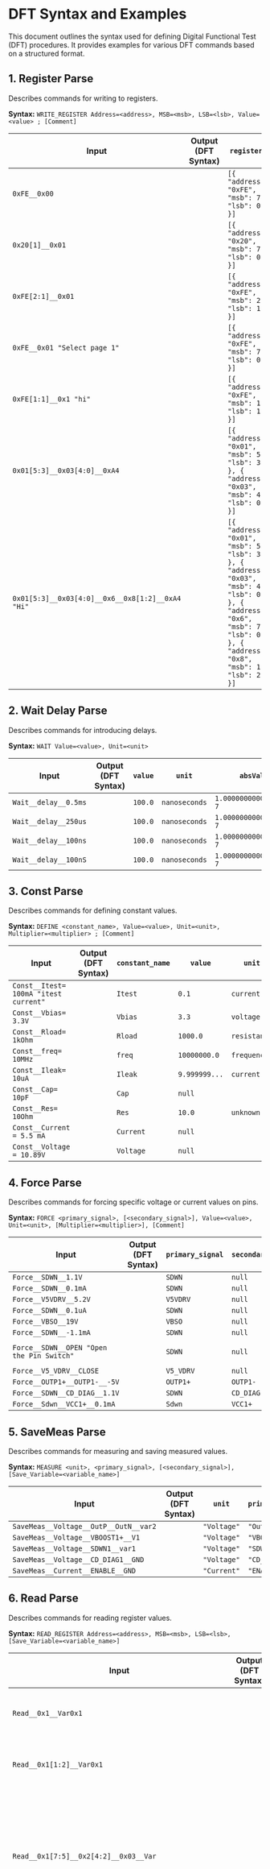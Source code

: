 # DFT Syntax and Examples

This document outlines the syntax used for defining Digital Functional Test (DFT) procedures. It provides examples for various DFT commands based on a structured format.

## 1. Register Parse

Describes commands for writing to registers.

**Syntax:** `WRITE_REGISTER Address=<address>, MSB=<msb>, LSB=<lsb>, Value=<value> ; [Comment]`

| Input        | Output (DFT Syntax) | `registers`                                                                       | `value` |
|--------------|---------------------|-----------------------------------------------------------------------------------|---------|
| `0xFE__0x00` |                     | `[{ "address": "0xFE", "msb": 7, "lsb": 0 }]`                                   | `0`     |
| `0x20[1]__0x01` |                     | `[{ "address": "0x20", "msb": 7, "lsb": 0 }]`                                   | `1`     |
| `0xFE[2:1]__0x01` |                     | `[{ "address": "0xFE", "msb": 2, "lsb": 1 }]`                                   | `1`     |
| `0xFE__0x01 "Select page 1"` |                     | `[{ "address": "0xFE", "msb": 7, "lsb": 0 }]`                                   | `1`     |
| `0xFE[1:1]__0x1 "hi" ` |                     | `[{ "address": "0xFE", "msb": 1, "lsb": 1 }]`                                   | `1`     |
| `0x01[5:3]__0x03[4:0]__0xA4` |                     | `[{ "address": "0x01", "msb": 5, "lsb": 3 }, { "address": "0x03", "msb": 4, "lsb": 0 }]` | `164`   |
| `0x01[5:3]__0x03[4:0]__0x6__0x8[1:2]__0xA4 "Hi" ` |                     | `[{ "address": "0x01", "msb": 5, "lsb": 3 }, { "address": "0x03", "msb": 4, "lsb": 0 }, { "address": "0x6", "msb": 7, "lsb": 0 }, { "address": "0x8", "msb": 1, "lsb": 2 }]` | `164`   |

## 2. Wait Delay Parse

Describes commands for introducing delays.

**Syntax:** `WAIT Value=<value>, Unit=<unit>`

| Input             | Output (DFT Syntax) | `value` | `unit`        | `absValue`           |
|-------------------|---------------------|---------|---------------|----------------------|
| `Wait__delay__0.5ms` |                     | `100.0` | `nanoseconds` | `1.0000000000000001e-7` |
| `Wait__delay__250us` |                     | `100.0` | `nanoseconds` | `1.0000000000000001e-7` |
| `Wait__delay__100ns` |                     | `100.0` | `nanoseconds` | `1.0000000000000001e-7` |
| `Wait__delay__100nS` |                     | `100.0` | `nanoseconds` | `1.0000000000000001e-7` |

## 3. Const Parse

Describes commands for defining constant values.

**Syntax:** `DEFINE <constant_name>, Value=<value>, Unit=<unit>, Multiplier=<multiplier> ; [Comment]`

| Input                             | Output (DFT Syntax) | `constant_name` | `value`   | `unit`       | `multiplier` |
|-----------------------------------|---------------------|-----------------|-----------|--------------|--------------|
| `Const__Itest= 100mA "itest current" ` |                     | `Itest`         | `0.1`       | `current`    | `0.001`      |
| `Const__Vbias= 3.3V`                |                     | `Vbias`         | `3.3`       | `voltage`    | `1.0`        |
| `Const__Rload= 1kOhm`               |                     | `Rload`         | `1000.0`    | `resistance` | `1000.0`     |
| `Const__freq= 10MHz`                |                     | `freq`          | `10000000.0` | `frequency`  | `1000000.0`    |
| `Const__Ileak= 10uA`                |                     | `Ileak`         | `9.999999...` | `current`    | `1e-6`       |
| `Const__Cap= 10pF`                  |                     | `Cap`           | `null`      |              |              |
| `Const__Res= 10Ohm`                 |                     | `Res`           | `10.0`      | `unknown`    | `1.0`        |
| `Const__Current = 5.5 mA`           |                     | `Current`       | `null`      |              |              |
| `Const__Voltage = 10.89V`           |                     | `Voltage`       | `null`      |              |              |

## 4. Force Parse

Describes commands for forcing specific voltage or current values on pins.

**Syntax:** `FORCE <primary_signal>, [<secondary_signal>], Value=<value>, Unit=<unit>, [Multiplier=<multiplier>], [Comment]`

| Input                      | Output (DFT Syntax) | `primary_signal` | `secondary_signal` | `value` | `multiplier` | `absValue` | `unit` | `comment`            |
|----------------------------|---------------------|------------------|--------------------|---------|--------------|------------|--------|--------------------|
| `Force__SDWN__1.1V`         |                     | `SDWN`           | `null`             | `"1.1"` | `""`         | `1.1`      | `"V"`  | `""`               |
| `Force__SDWN__0.1mA`        |                     | `SDWN`           | `null`             | `"0.1"` | `"m"`        | `0.0001`   | `"A"`  | `""`               |
| `Force__V5VDRV__5.2V`       |                     | `V5VDRV`         | `null`             | `"5.2"` | `""`         | `5.2`      | `"V"`  | `""`               |
| `Force__SDWN__0.1uA`        |                     | `SDWN`           | `null`             | `"0.1"` | `"u"`        | `1e-7`     | `"A"`  | `""`               |
| `Force__VBSO__19V`          |                     | `VBSO`           | `null`             | `"19"`  | `""`         | `19.0`     | `"V"`  | `""`               |
| `Force__SDWN__-1.1mA`       |                     | `SDWN`           | `null`             | `"-1.1"`| `"m"`        | `-0.0011`  | `"A"`  | `""`               |
| `Force__SDWN__OPEN "Open the Pin Switch"` |                     | `SDWN`           | `null`             | `"OPEN"`| `""`         | `"OPEN"` | `""`  | `"Open the Pin Switch"`|
| `Force__V5_VDRV__CLOSE`     |                     | `V5_VDRV`        | `null`             | `"CLOSE"` | `""`         | `"CLOSE"` | `""`  | `""`               |
| `Force__OUTP1+__OUTP1-__-5V` |                     | `OUTP1+`         | `OUTP1-`           | `"-5"`  | `""`         | `-5.0`     | `"V"`  | `""`               |
| `Force__SDWN__CD_DIAG__1.1V` |                     | `SDWN`           | `CD_DIAG`          | `"1.1"` | `""`         | `1.1`      | `"V"`  | `""`               |
| `Force__Sdwn__VCC1+__0.1mA`  |                     | `Sdwn`           | `VCC1+`            | `"0.1"` | `"m"`        | `0.0001`   | `"A"`  | `""`               |

## 5. SaveMeas Parse

Describes commands for measuring and saving measured values.

**Syntax:** `MEASURE <unit>, <primary_signal>, [<secondary_signal>], [Save_Variable=<variable_name>]`

| Input                       | Output (DFT Syntax) | `unit`    | `primary_signal` | `secondary_signal` | `save_variable` |
|-----------------------------|---------------------|-----------|------------------|--------------------|-----------------|
| `SaveMeas__Voltage__OutP__OutN__var2` |                     | `"Voltage"` | `"OutP"`           | `"OutN"`           | `"var2"`        |
| `SaveMeas__Voltage__VBOOST1+__V1`     |                     | `"Voltage"` | `"VBOOST1+"`       | `"V1"`           | `null`          |
| `SaveMeas__Voltage__SDWN1__var1`      |                     | `"Voltage"` | `"SDWN1"`          | `"var1"`           | `null`          |
| `SaveMeas__Voltage__CD_DIAG1__GND`    |                     | `"Voltage"` | `"CD_DIAG1"`       | `"GND"`            | `null`          |
| `SaveMeas__Current__ENABLE__GND`      |                     | `"Current"` | `"ENABLE"`         | `"GND"`            | `null`          |

## 6. Read Parse

Describes commands for reading register values.

**Syntax:** `READ_REGISTER Address=<address>, MSB=<msb>, LSB=<lsb>, [Save_Variable=<variable_name>]`

| Input                      | Output (DFT Syntax) | `registers`                                                  | `save_variable` |
|----------------------------|---------------------|-------------------------------------------------------------|-----------------|
| `Read__0x1__Var0x1`         |                     | `[{ "address": "0x1", "msb": 7, "lsb": 0 }]`              | `"Var0x1"`      |
| `Read__0x1[1:2]__Var0x1`    |                     | `[{ "address": "0x1", "msb": 1, "lsb": 2 }]`              | `"Var0x1"`      |
| `Read__0x1[7:5]__0x2[4:2]__0x03__Var` |                     | `[{ "address": "0x1", "msb": 7, "lsb": 5 }, { "address": "0x2", "msb": 4, "lsb": 2 }, { "address": "0x03", "msb": 7, "lsb": 0 }]` | `"Var"`         |
| `Read__0x1[7:5]__0x2[4:2]__0x03__0x05__0x06[1:2]__Var` |                     | `[{ "address": "0x1", "msb": 7, "lsb": 5 }, { "address": "0x2", "msb": 4, "lsb": 2 }, { "address": "0x03", "msb": 7, "lsb": 0 }, { "address": "0x05", "msb": 7, "lsb": 0 }, { "address": "0x06", "msb": 1, "lsb": 2 }]` | `"Var"`         |

## 7. Copy Parse

Describes commands for copying data between registers.

**Syntax:** `COPY_REGISTER Copy_Register=<address>, MSB=<msb>, LSB=<lsb>, Paste_Register=<address>, MSB=<msb>, LSB=<lsb>`

| Input                 | Output (DFT Syntax) | `copy_register`                     | `paste_register`                     |
|-----------------------|---------------------|-------------------------------------|--------------------------------------|
| `Copy__0x01__0x02`    |                     | `{ "address": "0x01", "msb": 7, "lsb": 0 }` | `{ "address": "0x02", "msb": 7, "lsb": 0 }` |
| `Copy__0x1[2:1]__0x02[3:2]` |                     | `{ "address": "0x1", "msb": 2, "lsb": 1 }`  | `{ "address": "0x02", "msb": 3, "lsb": 2 }` |
| `Copy__0x1[2:1]__0x02[3:2]` |                     | `{ "address": "0x1", "msb": 2, "lsb": 1 }`  | `{ "address": "0x02", "msb": 3, "lsb": 2 }` |

## 8. Save Parse

Describes commands for saving register values to a variable.

**Syntax:** `SAVE_REGISTER Address=<address>, MSB=<msb>, LSB=<lsb>, Save_Variable=<variable_name>`

| Input                      | Output (DFT Syntax) | `registers`                                                  | `save_variable` |
|----------------------------|---------------------|-------------------------------------------------------------|-----------------|
| `Save__0x01__var0x1`       |                     | `[{ "address": "0x01", "msb": 7, "lsb": 0 }]`              | `"var0x1"`      |
| `Save__0x1[2:1]__var0x2`  |                     | `[{ "address": "0x1", "msb": 2, "lsb": 1 }]`              | `"var0x2"`      |
| `Save__0x1[1:2]__0x2[3:4]__0x4__0x5__Varmulti` |                     | `[{ "address": "0x1", "msb": 2, "lsb": 1 }, { "address": "0x2", "msb": 4, "lsb": 3 }, { "address": "0x4", "msb": 7, "lsb": 0 }, { "address": "0x5", "msb": 7, "lsb": 0 }]` | `"Varmulti"`      |

## 9. Restore Parse

Describes commands for restoring register values from a variable.

**Syntax:** `RESTORE_REGISTER Address=<address>, MSB=<msb>, LSB=<lsb>, Restore_Variable=<variable_name>`

| Input                      | Output (DFT Syntax) | `registers`                                                  | `restore_variable` |
|----------------------------|---------------------|-------------------------------------------------------------|--------------------|
| `Restore__0x01__var0x1`    |                     | `[{ "address": "0x01", "msb": 7, "lsb": 0 }]`              | `"var0x1"`         |
| `Restore__0x1[2:1]__var0x2` |                     | `[{ "address": "0x1", "msb": 2, "lsb": 1 }]`              | `"var0x2"`         |
| `Restore__0x1[1:2]__0x2[3:4]__0x4__0x5__Varmulti` |                     | `[{ "address": "0x1", "msb": 2, "lsb": 1 }, { "address": "0x2", "msb": 4, "lsb": 3 }, { "address": "0x4", "msb": 7, "lsb": 0 }, { "address": "0x5", "msb": 7, "lsb": 0 }]` | `"Varmulti"`         |

## 10. Force Sweep Parse

Describes commands for sweeping voltage or current on a pin.

**Syntax:** `SWEEP <primary_signal>, [<secondary_signal>], Initial_Value=<value>, Unit=<unit>, Final_Value=<value>, Unit=<unit>, [Step_Size=<value>, Multiplier=<multiplier>, Unit=<unit>], [Sweep_Time=<value>, Multiplier=<multiplier>, Unit=<unit>] ; [Comment]`

| Input                                     | Output (DFT Syntax) | `primary_signal` | `secondary_signal` | `initial_value`                                                     | `final_value`                                                     | `step_size`                                                         | `sweep_time`                                                         |
|-------------------------------------------|---------------------|------------------|--------------------|-------------------------------------------------------------------|-------------------------------------------------------------------|---------------------------------------------------------------------|---------------------------------------------------------------------|
| `Force__Sweep__VBAT`                      |                     | `null`           | `null`             | `null`                                                              | `null`                                                              | `null`                                                              | `null`                                                              |
| `Force__Sweep__VBOOST__VCC2+__3V__5V__0.01mV__1mS` |                     | `"VBOOST"`         | `"VCC2+"`          | `{ "raw_value": 3.0, "multiplier": 1, "unit": "V", "final_value": 3.0, "multiplier_prefix": "" }` | `{ "raw_value": 5.0, "multiplier": 1, "unit": "V", "final_value": 5.0, "multiplier_prefix": "" }` | `{ "raw_value": 0.01, "multiplier": 0.001, "unit": "V", "final_value": 1.0E-5, "multiplier_prefix": "m" }` | `{ "raw_value": 1.0, "multiplier": 0.001, "unit": "S", "final_value": 0.001, "multiplier_prefix": "m" }` |
| `Force__Sweep__VBAT__2V__1V`               |                     | `"VBAT"`           | `"GND"`            | `{ "raw_value": 2.0, "multiplier": 1, "unit": "V", "final_value": 2.0, "multiplier_prefix": "" }` | `{ "raw_value": 1.0, "multiplier": 1, "unit": "V", "final_value": 1.0, "multiplier_prefix": "" }` | `null`                                                              | `null`                                                              |
| `Force__Sweep__VBAT__SDWN__2V__1V`        |                     | `"VBAT"`           | `"SDWN"`           | `{ "raw_value": 2.0, "multiplier": 1, "unit": "V", "final_value": 2.0, "multiplier_prefix": "" }` | `{ "raw_value": 1.0, "multiplier": 1, "unit": "V", "final_value": 1.0, "multiplier_prefix": "" }` | `null`                                                              | `null`                                                              |
| `Force__Sweep__VBAT__GND__2V__1V__1mV`     |                     | `"VBAT"`           | `"GND"`            | `{ "raw_value": 2.0, "multiplier": 1, "unit": "V", "final_value": 2.0, "multiplier_prefix": "" }` | `{ "raw_value": 1.0, "multiplier": 1, "unit": "V", "final_value": 1.0, "multiplier_prefix": "" }` | `{ "raw_value": 1.0, "multiplier": 0.001, "unit": "V", "final_value": 0.001, "multiplier_prefix": "m" }` | `null`                                                              |
| `Force__Sweep__VBAT__GND__2V__1V__1mV__100uS` |                     | `"VBAT"`           | `"GND"`            | `{ "raw_value": 2.0, "multiplier": 1, "unit": "V", "final_value": 2.0, "multiplier_prefix": "" }` | `{ "raw_value": 1.0, "multiplier": 1, "unit": "V", "final_value": 1.0, "multiplier_prefix": "" }` | `{ "raw_value": 1.0, "multiplier": 0.001, "unit": "V", "final_value": 0.001, "multiplier_prefix": "m" }` | `{ "raw_value": 100.0, "multiplier": 1.0E-6, "unit": "S", "final_value": 9.999999999999999E-5, "multiplier_prefix": "u" }` |
